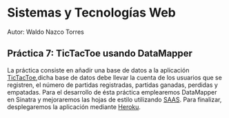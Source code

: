 Sistemas y Tecnologías Web
==========================
Autor: Waldo Nazco Torres

Práctica 7: TicTacToe usando DataMapper
---------------------------------------
La práctica consiste en añadir una base de datos a la aplicación [TicTacToe](https://github.com/crguezl/tictactoe-1),dicha base de datos debe llevar la cuenta de los usuarios que se registren, el número de partidas registradas, partidas ganadas, perdidas y empatadas.
Para el desarrollo de ésta práctica emplearemos DataMapper en Sinatra y mejoraremos las hojas de estilo utilizando [SAAS](http://sass-lang.com/).
Para finalizar, desplegaremos la aplicación mediante [Heroku](http://www.heroku.com/).
